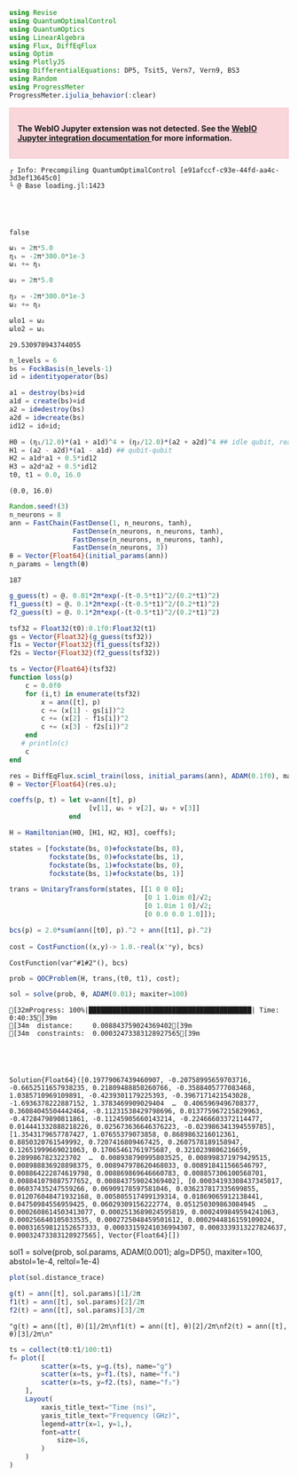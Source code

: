 ```julia
using Revise
using QuantumOptimalControl
using QuantumOptics
using LinearAlgebra
using Flux, DiffEqFlux
using Optim
using PlotlyJS
using DifferentialEquations: DP5, Tsit5, Vern7, Vern9, BS3
using Random
using ProgressMeter
ProgressMeter.ijulia_behavior(:clear)
```


<div style="padding: 1em; background-color: #f8d6da; border: 1px solid #f5c6cb; font-weight: bold;">
<p>The WebIO Jupyter extension was not detected. See the
<a href="https://juliagizmos.github.io/WebIO.jl/latest/providers/ijulia/" target="_blank">
    WebIO Jupyter integration documentation
</a>
for more information.
</div>



    ┌ Info: Precompiling QuantumOptimalControl [e91afccf-c93e-44fd-aa4c-3d3ef13645c0]
    └ @ Base loading.jl:1423





    false




```julia
ω₁ = 2π*5.0
η₁ = -2π*300.0*1e-3
ω₁ += η₁

ω₂ = 2π*5.0

η₂ = -2π*300.0*1e-3
ω₂ += η₂

ωlo1 = ω₂
ωlo2 = ω₁
```




    29.530970943744055




```julia
n_levels = 6
bs = FockBasis(n_levels-1)
id = identityoperator(bs)

a1 = destroy(bs)⊗id
a1d = create(bs)⊗id
a2 = id⊗destroy(bs)
a2d = id⊗create(bs)
id12 = id⊗id;
```


```julia
H0 = (η₁/12.0)*(a1 + a1d)^4 + (η₂/12.0)*(a2 + a2d)^4 ## idle qubit, real
H1 = (a2 - a2d)*(a1 - a1d) ## qubit-qubit
H2 = a1d*a1 + 0.5*id12
H3 = a2d*a2 + 0.5*id12
t0, t1 = 0.0, 16.0
```




    (0.0, 16.0)




```julia
Random.seed!(3)
n_neurons = 8
ann = FastChain(FastDense(1, n_neurons, tanh), 
                FastDense(n_neurons, n_neurons, tanh), 
                FastDense(n_neurons, n_neurons, tanh), 
                FastDense(n_neurons, 3))
θ = Vector{Float64}(initial_params(ann))     
n_params = length(θ)
```




    187




```julia
g_guess(t) = @. 0.01*2π*exp(-(t-0.5*t1)^2/(0.2*t1)^2)
f1_guess(t) = @. 0.1*2π*exp(-(t-0.5*t1)^2/(0.2*t1)^2)
f2_guess(t) = @. 0.1*2π*exp(-(t-0.5*t1)^2/(0.2*t1)^2)

tsf32 = Float32(t0):0.1f0:Float32(t1)
gs = Vector{Float32}(g_guess(tsf32))
f1s = Vector{Float32}(f1_guess(tsf32))
f2s = Vector{Float32}(f2_guess(tsf32))

ts = Vector{Float64}(tsf32)
function loss(p)
    c = 0.0f0
    for (i,t) in enumerate(tsf32)
        x = ann([t], p)
        c += (x[1] - gs[i])^2
        c += (x[2] - f1s[i])^2
        c += (x[3] - f2s[i])^2
    end
   # println(c)
    c
end

res = DiffEqFlux.sciml_train(loss, initial_params(ann), ADAM(0.1f0), maxiters = 500)
θ = Vector{Float64}(res.u);
```


```julia
coeffs(p, t) = let v=ann([t], p)
                    [v[1], ω₁ + v[2], ω₂ + v[3]]
               end 

H = Hamiltonian(H0, [H1, H2, H3], coeffs);
```


```julia
states = [fockstate(bs, 0)⊗fockstate(bs, 0),
          fockstate(bs, 0)⊗fockstate(bs, 1),
          fockstate(bs, 1)⊗fockstate(bs, 0),
          fockstate(bs, 1)⊗fockstate(bs, 1)]

trans = UnitaryTransform(states, [[1 0 0 0];
                                  [0 1 1.0im 0]/√2;
                                  [0 1.0im 1 0]/√2;
                                  [0 0.0 0.0 1.0]]);
```


```julia
bcs(p) = 2.0*sum(ann([t0], p).^2 + ann([t1], p).^2)
                 
cost = CostFunction((x,y)-> 1.0.-real(x'*y), bcs)
```




    CostFunction(var"#1#2"(), bcs)




```julia
prob = QOCProblem(H, trans,(t0, t1), cost);
```


```julia
sol = solve(prob, θ, ADAM(0.01); maxiter=100)
```

    [32mProgress: 100%|█████████████████████████████████████████| Time: 0:40:35[39m
    [34m  distance:     0.008843759024369402[39m
    [34m  constraints:  0.00032473383128927565[39m





    Solution{Float64}([0.19779067439460907, -0.20758995659703716, -0.6652511657938235, 0.21809488850260766, -0.3588405777083468, 1.0385710969109891, -0.4239301179225393, -0.3967171421543028, -1.6936378222887152, 1.3783469909029404  …  0.4065969496708377, 0.36084045504442464, -0.11231538429798696, 0.013775967215829963, -0.4728479890811861, -0.11245905660143214, -0.22466603372114477, 0.014441332888218226, 0.025673636646376223, -0.023986341394559785], [1.3543179657787427, 1.07655379073858, 0.8689863216012361, 0.8850320761549992, 0.7207416809467425, 0.2607578189158947, 0.12651999669021063, 0.17065461761975687, 0.3210239806216659, 0.2899867823223702  …  0.008938790995803525, 0.008998371979429515, 0.008988836928898375, 0.008947978620468033, 0.008918411566546797, 0.008864222874619798, 0.008869869646660783, 0.008857306100568701, 0.008841079887577652, 0.008843759024369402], [0.00034193308437345017, 0.06037435247559266, 0.06909178597581046, 0.036237817335699855, 0.012076048471932168, 0.005805517499139314, 0.01869065912138441, 0.04750984556959425, 0.06029309156222774, 0.051250309863084945  …  0.0002608614503413077, 0.0002513689024595819, 0.0002499849594241063, 0.000256640105033535, 0.0002725048459501612, 0.0002944816159109024, 0.00031659812152657333, 0.00033159241036994307, 0.0003339313227824637, 0.00032473383128927565], Vector{Float64}[])


sol1 = solve(prob, sol.params, ADAM(0.001); alg=DP5(), maxiter=100, abstol=1e-4, reltol=1e-4)

```julia
plot(sol.distance_trace)
```




<div
    class="webio-mountpoint"
    data-webio-mountpoint="16340807165467878913"
>
    <script>
    (function(){
    // Some integrations (namely, IJulia/Jupyter) use an alternate render pathway than
    // just putting the html on the page. If WebIO isn't defined, then it's pretty likely
    // that we're in one of those situations and the integration just isn't installed
    // correctly.
    if (typeof window.WebIO === "undefined") {
        document
            .querySelector('[data-webio-mountpoint="16340807165467878913"]')
            .innerHTML = (
                '<div style="padding: 1em; background-color: #f8d6da; border: 1px solid #f5c6cb; font-weight: bold;">' +
                '<p><strong>WebIO not detected.</strong></p>' +
                '<p>Please read ' +
                '<a href="https://juliagizmos.github.io/WebIO.jl/latest/troubleshooting/not-detected/" target="_blank">the troubleshooting guide</a> ' +
                'for more information on how to resolve this issue.</p>' +
                '<p><a href="https://juliagizmos.github.io/WebIO.jl/latest/troubleshooting/not-detected/" target="_blank">https://juliagizmos.github.io/WebIO.jl/latest/troubleshooting/not-detected/</a></p>' +
                '</div>'
            );
        return;
    }
    WebIO.mount(
        document.querySelector('[data-webio-mountpoint="16340807165467878913"]'),
        {"props":{},"nodeType":"Scope","type":"node","instanceArgs":{"imports":{"data":[{"name":"Plotly","type":"js","url":"\/assetserver\/8a8e17519ba4665e2917ec2c4ca77fa596f4fb37-plotly.min.js"},{"name":null,"type":"js","url":"\/assetserver\/2130d832dc0717216b9445fc5813a8166285295c-plotly_webio.bundle.js"}],"type":"async_block"},"id":"2520924299337602266","handlers":{"_toImage":["(function (options){return this.Plotly.toImage(this.plotElem,options).then((function (data){return WebIO.setval({\"name\":\"image\",\"scope\":\"2520924299337602266\",\"id\":\"344857520310435957\",\"type\":\"observable\"},data)}))})"],"__get_gd_contents":["(function (prop){prop==\"data\" ? (WebIO.setval({\"name\":\"__gd_contents\",\"scope\":\"2520924299337602266\",\"id\":\"5903233182521648190\",\"type\":\"observable\"},this.plotElem.data)) : undefined; return prop==\"layout\" ? (WebIO.setval({\"name\":\"__gd_contents\",\"scope\":\"2520924299337602266\",\"id\":\"5903233182521648190\",\"type\":\"observable\"},this.plotElem.layout)) : undefined})"],"_downloadImage":["(function (options){return this.Plotly.downloadImage(this.plotElem,options)})"],"_commands":["(function (args){var fn=args.shift(); var elem=this.plotElem; var Plotly=this.Plotly; args.unshift(elem); return Plotly[fn].apply(this,args)})"]},"systemjs_options":null,"mount_callbacks":["function () {\n    var handler = ((function (Plotly,PlotlyWebIO){PlotlyWebIO.init(WebIO); var gd=this.dom.querySelector(\"#plot-4fa5a34c-c655-4aed-947a-c54f7831c45f\"); this.plotElem=gd; this.Plotly=Plotly; (window.Blink!==undefined) ? (gd.style.width=\"100%\", gd.style.height=\"100vh\", gd.style.marginLeft=\"0%\", gd.style.marginTop=\"0vh\") : undefined; window.onresize=(function (){return Plotly.Plots.resize(gd)}); Plotly.newPlot(gd,[{\"y\":[1.3543179657787427,1.07655379073858,0.8689863216012361,0.8850320761549992,0.7207416809467425,0.2607578189158947,0.12651999669021063,0.17065461761975687,0.3210239806216659,0.2899867823223702,0.27297029653063576,0.09006657034781076,0.09698745609232148,0.03027997938740057,0.12455861667482002,0.14596309608604538,0.14076771756609013,0.13357004228615282,0.04970073988269891,0.048635601640181714,0.020009391575997848,0.062438843063775534,0.07796939426346508,0.07636468614728761,0.07374316319938581,0.03168872072588058,0.03336292870414026,0.012933639968238764,0.033624587502588926,0.0397659907971433,0.044965023016212274,0.04247475753760857,0.02321698097734759,0.02088208228247379,0.009346155968964681,0.020437782978494634,0.01927031205084087,0.025653796907539633,0.020228527882502872,0.016064950826006813,0.012876746256154648,0.011365348396696617,0.01598893297630738,0.0157731450680082,0.018543748390197373,0.013643989711912441,0.013479771604580887,0.009690661327836497,0.012521657251394203,0.011821639102072373,0.014195844825921816,0.011853289402212669,0.011749740936066622,0.009274871650553268,0.010394975605163448,0.01032858014960536,0.012114276916316946,0.011203387354387723,0.011128630819293939,0.00943678800754949,0.0096799206962212,0.009235262522443749,0.010212026258444834,0.009814912983100083,0.010015256060675298,0.00924416005811926,0.009458420015416052,0.00936174713846094,0.009814847295714274,0.00974269850632617,0.009598219231535948,0.009316484656989255,0.009096579436087326,0.009211747986178909,0.009144709095979642,0.00927724831883231,0.009002966403454021,0.009014716997001848,0.008930611247884301,0.009087001434756298,0.009163925215297936,0.009130265503109192,0.009088921368443026,0.008921645799284394,0.00895462474865627,0.008929828355013963,0.008985074523929937,0.008975081844001892,0.008924411992463854,0.008949814946033197,0.008938790995803525,0.008998371979429515,0.008988836928898375,0.008947978620468033,0.008918411566546797,0.008864222874619798,0.008869869646660783,0.008857306100568701,0.008841079887577652,0.008843759024369402],\"type\":\"scatter\",\"x\":[1,2,3,4,5,6,7,8,9,10,11,12,13,14,15,16,17,18,19,20,21,22,23,24,25,26,27,28,29,30,31,32,33,34,35,36,37,38,39,40,41,42,43,44,45,46,47,48,49,50,51,52,53,54,55,56,57,58,59,60,61,62,63,64,65,66,67,68,69,70,71,72,73,74,75,76,77,78,79,80,81,82,83,84,85,86,87,88,89,90,91,92,93,94,95,96,97,98,99,100]}],{\"template\":{\"layout\":{\"coloraxis\":{\"colorbar\":{\"ticks\":\"\",\"outlinewidth\":0}},\"xaxis\":{\"gridcolor\":\"white\",\"zerolinewidth\":2,\"title\":{\"standoff\":15},\"ticks\":\"\",\"zerolinecolor\":\"white\",\"automargin\":true,\"linecolor\":\"white\"},\"hovermode\":\"closest\",\"paper_bgcolor\":\"white\",\"geo\":{\"showlakes\":true,\"showland\":true,\"landcolor\":\"#E5ECF6\",\"bgcolor\":\"white\",\"subunitcolor\":\"white\",\"lakecolor\":\"white\"},\"colorscale\":{\"sequential\":[[0.0,\"#0d0887\"],[0.1111111111111111,\"#46039f\"],[0.2222222222222222,\"#7201a8\"],[0.3333333333333333,\"#9c179e\"],[0.4444444444444444,\"#bd3786\"],[0.5555555555555556,\"#d8576b\"],[0.6666666666666666,\"#ed7953\"],[0.7777777777777778,\"#fb9f3a\"],[0.8888888888888888,\"#fdca26\"],[1.0,\"#f0f921\"]],\"diverging\":[[0,\"#8e0152\"],[0.1,\"#c51b7d\"],[0.2,\"#de77ae\"],[0.3,\"#f1b6da\"],[0.4,\"#fde0ef\"],[0.5,\"#f7f7f7\"],[0.6,\"#e6f5d0\"],[0.7,\"#b8e186\"],[0.8,\"#7fbc41\"],[0.9,\"#4d9221\"],[1,\"#276419\"]],\"sequentialminus\":[[0.0,\"#0d0887\"],[0.1111111111111111,\"#46039f\"],[0.2222222222222222,\"#7201a8\"],[0.3333333333333333,\"#9c179e\"],[0.4444444444444444,\"#bd3786\"],[0.5555555555555556,\"#d8576b\"],[0.6666666666666666,\"#ed7953\"],[0.7777777777777778,\"#fb9f3a\"],[0.8888888888888888,\"#fdca26\"],[1.0,\"#f0f921\"]]},\"yaxis\":{\"gridcolor\":\"white\",\"zerolinewidth\":2,\"title\":{\"standoff\":15},\"ticks\":\"\",\"zerolinecolor\":\"white\",\"automargin\":true,\"linecolor\":\"white\"},\"shapedefaults\":{\"line\":{\"color\":\"#2a3f5f\"}},\"hoverlabel\":{\"align\":\"left\"},\"mapbox\":{\"style\":\"light\"},\"polar\":{\"angularaxis\":{\"gridcolor\":\"white\",\"ticks\":\"\",\"linecolor\":\"white\"},\"bgcolor\":\"#E5ECF6\",\"radialaxis\":{\"gridcolor\":\"white\",\"ticks\":\"\",\"linecolor\":\"white\"}},\"autotypenumbers\":\"strict\",\"font\":{\"color\":\"#2a3f5f\"},\"ternary\":{\"baxis\":{\"gridcolor\":\"white\",\"ticks\":\"\",\"linecolor\":\"white\"},\"bgcolor\":\"#E5ECF6\",\"caxis\":{\"gridcolor\":\"white\",\"ticks\":\"\",\"linecolor\":\"white\"},\"aaxis\":{\"gridcolor\":\"white\",\"ticks\":\"\",\"linecolor\":\"white\"}},\"annotationdefaults\":{\"arrowhead\":0,\"arrowwidth\":1,\"arrowcolor\":\"#2a3f5f\"},\"plot_bgcolor\":\"#E5ECF6\",\"title\":{\"x\":0.05},\"scene\":{\"xaxis\":{\"gridcolor\":\"white\",\"gridwidth\":2,\"backgroundcolor\":\"#E5ECF6\",\"ticks\":\"\",\"showbackground\":true,\"zerolinecolor\":\"white\",\"linecolor\":\"white\"},\"zaxis\":{\"gridcolor\":\"white\",\"gridwidth\":2,\"backgroundcolor\":\"#E5ECF6\",\"ticks\":\"\",\"showbackground\":true,\"zerolinecolor\":\"white\",\"linecolor\":\"white\"},\"yaxis\":{\"gridcolor\":\"white\",\"gridwidth\":2,\"backgroundcolor\":\"#E5ECF6\",\"ticks\":\"\",\"showbackground\":true,\"zerolinecolor\":\"white\",\"linecolor\":\"white\"}},\"colorway\":[\"#636efa\",\"#EF553B\",\"#00cc96\",\"#ab63fa\",\"#FFA15A\",\"#19d3f3\",\"#FF6692\",\"#B6E880\",\"#FF97FF\",\"#FECB52\"]},\"data\":{\"barpolar\":[{\"type\":\"barpolar\",\"marker\":{\"line\":{\"color\":\"#E5ECF6\",\"width\":0.5}}}],\"carpet\":[{\"aaxis\":{\"gridcolor\":\"white\",\"endlinecolor\":\"#2a3f5f\",\"minorgridcolor\":\"white\",\"startlinecolor\":\"#2a3f5f\",\"linecolor\":\"white\"},\"type\":\"carpet\",\"baxis\":{\"gridcolor\":\"white\",\"endlinecolor\":\"#2a3f5f\",\"minorgridcolor\":\"white\",\"startlinecolor\":\"#2a3f5f\",\"linecolor\":\"white\"}}],\"scatterpolar\":[{\"type\":\"scatterpolar\",\"marker\":{\"colorbar\":{\"ticks\":\"\",\"outlinewidth\":0}}}],\"parcoords\":[{\"line\":{\"colorbar\":{\"ticks\":\"\",\"outlinewidth\":0}},\"type\":\"parcoords\"}],\"scatter\":[{\"type\":\"scatter\",\"marker\":{\"colorbar\":{\"ticks\":\"\",\"outlinewidth\":0}}}],\"histogram2dcontour\":[{\"colorbar\":{\"ticks\":\"\",\"outlinewidth\":0},\"type\":\"histogram2dcontour\",\"colorscale\":[[0.0,\"#0d0887\"],[0.1111111111111111,\"#46039f\"],[0.2222222222222222,\"#7201a8\"],[0.3333333333333333,\"#9c179e\"],[0.4444444444444444,\"#bd3786\"],[0.5555555555555556,\"#d8576b\"],[0.6666666666666666,\"#ed7953\"],[0.7777777777777778,\"#fb9f3a\"],[0.8888888888888888,\"#fdca26\"],[1.0,\"#f0f921\"]]}],\"contour\":[{\"colorbar\":{\"ticks\":\"\",\"outlinewidth\":0},\"type\":\"contour\",\"colorscale\":[[0.0,\"#0d0887\"],[0.1111111111111111,\"#46039f\"],[0.2222222222222222,\"#7201a8\"],[0.3333333333333333,\"#9c179e\"],[0.4444444444444444,\"#bd3786\"],[0.5555555555555556,\"#d8576b\"],[0.6666666666666666,\"#ed7953\"],[0.7777777777777778,\"#fb9f3a\"],[0.8888888888888888,\"#fdca26\"],[1.0,\"#f0f921\"]]}],\"scattercarpet\":[{\"type\":\"scattercarpet\",\"marker\":{\"colorbar\":{\"ticks\":\"\",\"outlinewidth\":0}}}],\"mesh3d\":[{\"colorbar\":{\"ticks\":\"\",\"outlinewidth\":0},\"type\":\"mesh3d\"}],\"surface\":[{\"colorbar\":{\"ticks\":\"\",\"outlinewidth\":0},\"type\":\"surface\",\"colorscale\":[[0.0,\"#0d0887\"],[0.1111111111111111,\"#46039f\"],[0.2222222222222222,\"#7201a8\"],[0.3333333333333333,\"#9c179e\"],[0.4444444444444444,\"#bd3786\"],[0.5555555555555556,\"#d8576b\"],[0.6666666666666666,\"#ed7953\"],[0.7777777777777778,\"#fb9f3a\"],[0.8888888888888888,\"#fdca26\"],[1.0,\"#f0f921\"]]}],\"scattermapbox\":[{\"type\":\"scattermapbox\",\"marker\":{\"colorbar\":{\"ticks\":\"\",\"outlinewidth\":0}}}],\"scattergeo\":[{\"type\":\"scattergeo\",\"marker\":{\"colorbar\":{\"ticks\":\"\",\"outlinewidth\":0}}}],\"histogram\":[{\"type\":\"histogram\",\"marker\":{\"colorbar\":{\"ticks\":\"\",\"outlinewidth\":0}}}],\"pie\":[{\"type\":\"pie\",\"automargin\":true}],\"choropleth\":[{\"colorbar\":{\"ticks\":\"\",\"outlinewidth\":0},\"type\":\"choropleth\"}],\"heatmapgl\":[{\"colorbar\":{\"ticks\":\"\",\"outlinewidth\":0},\"type\":\"heatmapgl\",\"colorscale\":[[0.0,\"#0d0887\"],[0.1111111111111111,\"#46039f\"],[0.2222222222222222,\"#7201a8\"],[0.3333333333333333,\"#9c179e\"],[0.4444444444444444,\"#bd3786\"],[0.5555555555555556,\"#d8576b\"],[0.6666666666666666,\"#ed7953\"],[0.7777777777777778,\"#fb9f3a\"],[0.8888888888888888,\"#fdca26\"],[1.0,\"#f0f921\"]]}],\"bar\":[{\"type\":\"bar\",\"error_y\":{\"color\":\"#2a3f5f\"},\"error_x\":{\"color\":\"#2a3f5f\"},\"marker\":{\"line\":{\"color\":\"#E5ECF6\",\"width\":0.5}}}],\"heatmap\":[{\"colorbar\":{\"ticks\":\"\",\"outlinewidth\":0},\"type\":\"heatmap\",\"colorscale\":[[0.0,\"#0d0887\"],[0.1111111111111111,\"#46039f\"],[0.2222222222222222,\"#7201a8\"],[0.3333333333333333,\"#9c179e\"],[0.4444444444444444,\"#bd3786\"],[0.5555555555555556,\"#d8576b\"],[0.6666666666666666,\"#ed7953\"],[0.7777777777777778,\"#fb9f3a\"],[0.8888888888888888,\"#fdca26\"],[1.0,\"#f0f921\"]]}],\"contourcarpet\":[{\"colorbar\":{\"ticks\":\"\",\"outlinewidth\":0},\"type\":\"contourcarpet\"}],\"table\":[{\"type\":\"table\",\"header\":{\"line\":{\"color\":\"white\"},\"fill\":{\"color\":\"#C8D4E3\"}},\"cells\":{\"line\":{\"color\":\"white\"},\"fill\":{\"color\":\"#EBF0F8\"}}}],\"scatter3d\":[{\"line\":{\"colorbar\":{\"ticks\":\"\",\"outlinewidth\":0}},\"type\":\"scatter3d\",\"marker\":{\"colorbar\":{\"ticks\":\"\",\"outlinewidth\":0}}}],\"scattergl\":[{\"type\":\"scattergl\",\"marker\":{\"colorbar\":{\"ticks\":\"\",\"outlinewidth\":0}}}],\"histogram2d\":[{\"colorbar\":{\"ticks\":\"\",\"outlinewidth\":0},\"type\":\"histogram2d\",\"colorscale\":[[0.0,\"#0d0887\"],[0.1111111111111111,\"#46039f\"],[0.2222222222222222,\"#7201a8\"],[0.3333333333333333,\"#9c179e\"],[0.4444444444444444,\"#bd3786\"],[0.5555555555555556,\"#d8576b\"],[0.6666666666666666,\"#ed7953\"],[0.7777777777777778,\"#fb9f3a\"],[0.8888888888888888,\"#fdca26\"],[1.0,\"#f0f921\"]]}],\"scatterternary\":[{\"type\":\"scatterternary\",\"marker\":{\"colorbar\":{\"ticks\":\"\",\"outlinewidth\":0}}}],\"scatterpolargl\":[{\"type\":\"scatterpolargl\",\"marker\":{\"colorbar\":{\"ticks\":\"\",\"outlinewidth\":0}}}]}},\"margin\":{\"l\":50,\"b\":50,\"r\":50,\"t\":60}},{\"showLink\":false,\"editable\":false,\"responsive\":true,\"staticPlot\":false,\"scrollZoom\":true}); gd.on(\"plotly_hover\",(function (data){var filtered_data=WebIO.PlotlyCommands.filterEventData(gd,data,\"hover\"); return !(filtered_data.isnil) ? (WebIO.setval({\"name\":\"hover\",\"scope\":\"2520924299337602266\",\"id\":\"17383681704231324557\",\"type\":\"observable\"},filtered_data.out)) : undefined})); gd.on(\"plotly_unhover\",(function (){return WebIO.setval({\"name\":\"hover\",\"scope\":\"2520924299337602266\",\"id\":\"17383681704231324557\",\"type\":\"observable\"},{})})); gd.on(\"plotly_selected\",(function (data){var filtered_data=WebIO.PlotlyCommands.filterEventData(gd,data,\"selected\"); return !(filtered_data.isnil) ? (WebIO.setval({\"name\":\"selected\",\"scope\":\"2520924299337602266\",\"id\":\"9418681484498382123\",\"type\":\"observable\"},filtered_data.out)) : undefined})); gd.on(\"plotly_deselect\",(function (){return WebIO.setval({\"name\":\"selected\",\"scope\":\"2520924299337602266\",\"id\":\"9418681484498382123\",\"type\":\"observable\"},{})})); gd.on(\"plotly_relayout\",(function (data){var filtered_data=WebIO.PlotlyCommands.filterEventData(gd,data,\"relayout\"); return !(filtered_data.isnil) ? (WebIO.setval({\"name\":\"relayout\",\"scope\":\"2520924299337602266\",\"id\":\"11657284099528550866\",\"type\":\"observable\"},filtered_data.out)) : undefined})); return gd.on(\"plotly_click\",(function (data){var filtered_data=WebIO.PlotlyCommands.filterEventData(gd,data,\"click\"); return !(filtered_data.isnil) ? (WebIO.setval({\"name\":\"click\",\"scope\":\"2520924299337602266\",\"id\":\"6157483089658312885\",\"type\":\"observable\"},filtered_data.out)) : undefined}))}));\n    (WebIO.importBlock({\"data\":[{\"name\":\"Plotly\",\"type\":\"js\",\"url\":\"\/assetserver\/8a8e17519ba4665e2917ec2c4ca77fa596f4fb37-plotly.min.js\"},{\"name\":null,\"type\":\"js\",\"url\":\"\/assetserver\/2130d832dc0717216b9445fc5813a8166285295c-plotly_webio.bundle.js\"}],\"type\":\"async_block\"})).then((imports) => handler.apply(this, imports));\n}\n"],"observables":{"_toImage":{"sync":false,"id":"9042647463946831977","value":{}},"hover":{"sync":false,"id":"17383681704231324557","value":{}},"selected":{"sync":false,"id":"9418681484498382123","value":{}},"__gd_contents":{"sync":false,"id":"5903233182521648190","value":{}},"click":{"sync":false,"id":"6157483089658312885","value":{}},"image":{"sync":true,"id":"344857520310435957","value":""},"__get_gd_contents":{"sync":false,"id":"12472807192230626003","value":""},"_downloadImage":{"sync":false,"id":"15784516835594148886","value":{}},"relayout":{"sync":false,"id":"11657284099528550866","value":{}},"_commands":{"sync":false,"id":"3093715680705745714","value":[]}}},"children":[{"props":{"id":"plot-4fa5a34c-c655-4aed-947a-c54f7831c45f"},"nodeType":"DOM","type":"node","instanceArgs":{"namespace":"html","tag":"div"},"children":[]}]},
        window,
    );
    })()
    </script>
</div>





```julia
g(t) = ann([t], sol.params)[1]/2π
f1(t) = ann([t], sol.params)[2]/2π
f2(t) = ann([t], sol.params)[3]/2π
```




    "g(t) = ann([t], θ)[1]/2π\nf1(t) = ann([t], θ)[2]/2π\nf2(t) = ann([t], θ)[3]/2π\n"




```julia
ts = collect(t0:t1/100:t1)
f= plot([
        scatter(x=ts, y=g.(ts), name="g")
        scatter(x=ts, y=f1.(ts), name="f₁")
        scatter(x=ts, y=f2.(ts), name="f₂")
    ],
    Layout(
        xaxis_title_text="Time (ns)",
        yaxis_title_text="Frequency (GHz)",
        legend=attr(x=1, y=1,),
        font=attr(
            size=16,
        )
    )
)

```




<div
    class="webio-mountpoint"
    data-webio-mountpoint="11552693875848398817"
>
    <script>
    (function(){
    // Some integrations (namely, IJulia/Jupyter) use an alternate render pathway than
    // just putting the html on the page. If WebIO isn't defined, then it's pretty likely
    // that we're in one of those situations and the integration just isn't installed
    // correctly.
    if (typeof window.WebIO === "undefined") {
        document
            .querySelector('[data-webio-mountpoint="11552693875848398817"]')
            .innerHTML = (
                '<div style="padding: 1em; background-color: #f8d6da; border: 1px solid #f5c6cb; font-weight: bold;">' +
                '<p><strong>WebIO not detected.</strong></p>' +
                '<p>Please read ' +
                '<a href="https://juliagizmos.github.io/WebIO.jl/latest/troubleshooting/not-detected/" target="_blank">the troubleshooting guide</a> ' +
                'for more information on how to resolve this issue.</p>' +
                '<p><a href="https://juliagizmos.github.io/WebIO.jl/latest/troubleshooting/not-detected/" target="_blank">https://juliagizmos.github.io/WebIO.jl/latest/troubleshooting/not-detected/</a></p>' +
                '</div>'
            );
        return;
    }
    WebIO.mount(
        document.querySelector('[data-webio-mountpoint="11552693875848398817"]'),
        {"props":{},"nodeType":"Scope","type":"node","instanceArgs":{"imports":{"data":[{"name":"Plotly","type":"js","url":"\/assetserver\/8a8e17519ba4665e2917ec2c4ca77fa596f4fb37-plotly.min.js"},{"name":null,"type":"js","url":"\/assetserver\/2130d832dc0717216b9445fc5813a8166285295c-plotly_webio.bundle.js"}],"type":"async_block"},"id":"16912682371036002973","handlers":{"_toImage":["(function (options){return this.Plotly.toImage(this.plotElem,options).then((function (data){return WebIO.setval({\"name\":\"image\",\"scope\":\"16912682371036002973\",\"id\":\"17584132247765500759\",\"type\":\"observable\"},data)}))})"],"__get_gd_contents":["(function (prop){prop==\"data\" ? (WebIO.setval({\"name\":\"__gd_contents\",\"scope\":\"16912682371036002973\",\"id\":\"1199916867383825961\",\"type\":\"observable\"},this.plotElem.data)) : undefined; return prop==\"layout\" ? (WebIO.setval({\"name\":\"__gd_contents\",\"scope\":\"16912682371036002973\",\"id\":\"1199916867383825961\",\"type\":\"observable\"},this.plotElem.layout)) : undefined})"],"_downloadImage":["(function (options){return this.Plotly.downloadImage(this.plotElem,options)})"],"_commands":["(function (args){var fn=args.shift(); var elem=this.plotElem; var Plotly=this.Plotly; args.unshift(elem); return Plotly[fn].apply(this,args)})"]},"systemjs_options":null,"mount_callbacks":["function () {\n    var handler = ((function (Plotly,PlotlyWebIO){PlotlyWebIO.init(WebIO); var gd=this.dom.querySelector(\"#plot-f3da145b-5070-4f0e-9ef4-022c812635c3\"); this.plotElem=gd; this.Plotly=Plotly; (window.Blink!==undefined) ? (gd.style.width=\"100%\", gd.style.height=\"100vh\", gd.style.marginLeft=\"0%\", gd.style.marginTop=\"0vh\") : undefined; window.onresize=(function (){return Plotly.Plots.resize(gd)}); Plotly.newPlot(gd,[{\"y\":[0.0005259359324630112,0.000742362465733432,0.000943912943169483,0.001120192777521171,0.0012771929371980701,0.00143720702029058,0.0016307383227212636,0.001886611000865407,0.002226122323801228,0.002662054802451722,0.003200445294222984,0.0038429641299581206,0.004588691964064093,0.005434857985453258,0.006376514942332391,0.007405305468405837,0.00850758270279417,0.009662295716126647,0.010839275319572492,0.011998808571190463,0.013093514678842651,0.014073292715385944,0.014893303382228055,0.015523628985741061,0.015957908028006,0.016217652123709552,0.016349739849642688,0.016416658285693896,0.01648157827973347,0.016592236784249308,0.016768232974761356,0.016995708121044395,0.017231731679949926,0.01741829073523912,0.017502893578562648,0.017460078041065998,0.017306265353916224,0.017099843531417157,0.016920339772060564,0.016829229397617593,0.016832771985070705,0.01687858635982919,0.016893828836735136,0.016829334911145872,0.016672898378121755,0.0164354226612777,0.016133592154504328,0.01578077699245606,0.015384988147945759,0.014949936606734897,0.014476785248397569,0.01396568549638372,0.013416922058856584,0.012831726993210089,0.012212844022853383,0.011564876296729905,0.010894404570355959,0.010209845573522737,0.00952103877858041,0.008838596363529579,0.008173106766105121,0.007534322424751628,0.006930468144892045,0.006367774137503864,0.0058502800019801645,0.005379894683784987,0.004956652228028772,0.004579083151899968,0.004244624516799558,0.003950009673056223,0.0036916014814473938,0.003465653490677016,0.0032684986172885977,0.0030966738120736057,0.0029469931145362756,0.002816582026957783,0.0027028847779869314,0.002603653890152329,0.0025169291980638524,0.0024410114391430764,0.0023744338943296507,0.0023159343056938565,0.0022644283944660676,0.0022189856789404587,0.0021788078792289605,0.0021432099363883884,0.002111603520499383,0.002083482820871483,0.0020584123764416633,0.0020360166980193826,0.002015971444372113,0.0019979959334000754,0.0019818467928156545,0.0019673125787643127,0.001954209213929856,0.0019423761179167096,0.0019316729216902538,0.0019219766744792905,0.001913179465900023,0.0019051863983252065,0.0018979138549242455],\"type\":\"scatter\",\"name\":\"g\",\"x\":[0.0,0.16,0.32,0.48,0.64,0.8,0.96,1.12,1.28,1.44,1.6,1.76,1.92,2.08,2.24,2.4,2.56,2.72,2.88,3.04,3.2,3.36,3.52,3.68,3.84,4.0,4.16,4.32,4.48,4.64,4.8,4.96,5.12,5.28,5.44,5.6,5.76,5.92,6.08,6.24,6.4,6.56,6.72,6.88,7.04,7.2,7.36,7.52,7.68,7.84,8.0,8.16,8.32,8.48,8.64,8.8,8.96,9.12,9.28,9.44,9.6,9.76,9.92,10.08,10.24,10.4,10.56,10.72,10.88,11.04,11.2,11.36,11.52,11.68,11.84,12.0,12.16,12.32,12.48,12.64,12.8,12.96,13.12,13.28,13.44,13.6,13.76,13.92,14.08,14.24,14.4,14.56,14.72,14.88,15.04,15.2,15.36,15.52,15.68,15.84,16.0]},{\"y\":[-0.00010931392184633547,0.00047883864458007463,0.0011654730109439521,0.0018703821918874231,0.0025121948602847615,0.003036325401611178,0.0034226522331189417,0.003676368028701442,0.003814515907340208,0.003856361980041339,0.003819061921138293,0.0037169330091410217,0.0035624693807566167,0.003368002502280778,0.0031475414669865473,0.002918627335916065,0.0027040933915668855,0.002533543192636365,0.0024442126702011405,0.002480740577730321,0.002693330454309978,0.003133969496481399,0.003850866144980314,0.004882028124470168,0.006249641252833588,0.007957162117360412,0.009990436201221807,0.012322773783947234,0.014922372735346356,0.017759579197637806,0.020811695656389073,0.024064239437256867,0.027509131972322725,0.031141608848384,0.03495825549152966,0.038958280060629485,0.043148643964255246,0.04755030976977665,0.052197027566444724,0.0571121314256797,0.06225388128674582,0.06745172465398455,0.07239724096120684,0.07673280358144091,0.08018383397336071,0.08263268106124495,0.08410099079939977,0.0846862494128546,0.08450449206200981,0.08365863536909225,0.08222850610766305,0.0802729312648671,0.07783669316334788,0.07495850827982155,0.071678266228794,0.06804267782939907,0.06410880091333343,0.05994508489487018,0.0556298353083295,0.05124739696375889,0.046882795025239,0.042615890959557014,0.03851616478105965,0.03463899494720861,0.031023867750445307,0.02769447480996016,0.024660299751281964,0.021919125888273546,0.019459903981482347,0.017265539988374698,0.015315324948461608,0.01358687918940078,0.012057594190635259,0.010705622814125921,0.009510499633497657,0.008453479295179424,0.007517672949961738,0.006688048732656585,0.005951347008407952,0.005295947267633987,0.004711712195733023,0.004189825725055788,0.0037226355112184666,0.003303505819917135,0.002926683810888342,0.002587180267666363,0.002280664629752595,0.002003373499311987,0.001752031444572245,0.0015237827851652236,0.001316133037598969,0.001126898766482715,0.000954164693086151,0.0007962470346551042,0.000651662171921121,0.0005190998605845244,0.00039740031114794607,0.00028553455859481856,0.00018258762874098596,8.774408212699432e-5,2.75579984001024e-7],\"type\":\"scatter\",\"name\":\"f₁\",\"x\":[0.0,0.16,0.32,0.48,0.64,0.8,0.96,1.12,1.28,1.44,1.6,1.76,1.92,2.08,2.24,2.4,2.56,2.72,2.88,3.04,3.2,3.36,3.52,3.68,3.84,4.0,4.16,4.32,4.48,4.64,4.8,4.96,5.12,5.28,5.44,5.6,5.76,5.92,6.08,6.24,6.4,6.56,6.72,6.88,7.04,7.2,7.36,7.52,7.68,7.84,8.0,8.16,8.32,8.48,8.64,8.8,8.96,9.12,9.28,9.44,9.6,9.76,9.92,10.08,10.24,10.4,10.56,10.72,10.88,11.04,11.2,11.36,11.52,11.68,11.84,12.0,12.16,12.32,12.48,12.64,12.8,12.96,13.12,13.28,13.44,13.6,13.76,13.92,14.08,14.24,14.4,14.56,14.72,14.88,15.04,15.2,15.36,15.52,15.68,15.84,16.0]},{\"y\":[7.508396377958118e-5,7.236837673269082e-5,0.00015025301750953415,0.00028616889669400307,0.0004361334293627161,0.0005667024842113628,0.0006686297687959808,0.0007512668009969943,0.0008313109747687344,0.0009251178282640412,0.0010458145498875014,0.0012032766506324373,0.0014051647734571696,0.0016580599037474813,0.0019683266626563853,0.0023426188927452634,0.0027880525467971606,0.00331211465739655,0.0039224117304379955,0.004626405593550622,0.005431324990281606,0.006344432684368732,0.007373718108416689,0.008528864341086687,0.009822091502589867,0.011268382162158693,0.01288479832559946,0.014689069729753932,0.016698110170245598,0.018927283093680875,0.021390952828415615,0.02410426567018458,0.027085502787686754,0.030357968925449143,0.03395025668955307,0.03789371522010378,0.04221596624583214,0.0469295104783792,0.05201492345177427,0.05739840300940031,0.06292531366846123,0.06834294890646501,0.07332435502220626,0.07755123919598665,0.08081235585357456,0.08304581544646222,0.08430853550645014,0.08471461113966992,0.08438489977463987,0.08342143208992034,0.08190117530737857,0.07987991719481083,0.07739984346203704,0.07449755301431976,0.07121109499289303,0.06758536194483147,0.06367540391795862,0.059547353183440226,0.05527687932245688,0.050945466827153285,0.04663522621670877,0.04242325264395776,0.038376597333009174,0.03454868633934637,0.030977599152364692,0.027686165501594376,0.02468349575384355,0.02196739804269083,0.019527142480918674,0.017346149034000245,0.015404331576201425,0.013679974886487643,0.01215112822688738,0.010796563985172676,0.009596379779026653,0.00853232847654726,0.0075879530807217484,0.0067485899707528385,0.0060012893642425085,0.00533468858313971,0.004738862794490025,0.004205169509499444,0.003726096992421543,0.00329512243112806,0.0029065828207616514,0.00255555963258359,0.0022377771795756285,0.001949513919766834,0.0016875255914444323,0.0014489789344119444,0.0012313947381602812,0.0010325990176934226,0.0008506812159612205,0.0006839584463766634,0.0005309449063268323,0.0003903257051980808,0.00026093445414380556,0.0001417340578449309,3.180023044466089e-5,-6.96926709156265e-5,-0.0001634838401547391],\"type\":\"scatter\",\"name\":\"f₂\",\"x\":[0.0,0.16,0.32,0.48,0.64,0.8,0.96,1.12,1.28,1.44,1.6,1.76,1.92,2.08,2.24,2.4,2.56,2.72,2.88,3.04,3.2,3.36,3.52,3.68,3.84,4.0,4.16,4.32,4.48,4.64,4.8,4.96,5.12,5.28,5.44,5.6,5.76,5.92,6.08,6.24,6.4,6.56,6.72,6.88,7.04,7.2,7.36,7.52,7.68,7.84,8.0,8.16,8.32,8.48,8.64,8.8,8.96,9.12,9.28,9.44,9.6,9.76,9.92,10.08,10.24,10.4,10.56,10.72,10.88,11.04,11.2,11.36,11.52,11.68,11.84,12.0,12.16,12.32,12.48,12.64,12.8,12.96,13.12,13.28,13.44,13.6,13.76,13.92,14.08,14.24,14.4,14.56,14.72,14.88,15.04,15.2,15.36,15.52,15.68,15.84,16.0]}],{\"xaxis\":{\"title\":{\"text\":\"Time (ns)\"}},\"font\":{\"size\":16},\"template\":{\"layout\":{\"coloraxis\":{\"colorbar\":{\"ticks\":\"\",\"outlinewidth\":0}},\"xaxis\":{\"gridcolor\":\"white\",\"zerolinewidth\":2,\"title\":{\"standoff\":15},\"ticks\":\"\",\"zerolinecolor\":\"white\",\"automargin\":true,\"linecolor\":\"white\"},\"hovermode\":\"closest\",\"paper_bgcolor\":\"white\",\"geo\":{\"showlakes\":true,\"showland\":true,\"landcolor\":\"#E5ECF6\",\"bgcolor\":\"white\",\"subunitcolor\":\"white\",\"lakecolor\":\"white\"},\"colorscale\":{\"sequential\":[[0.0,\"#0d0887\"],[0.1111111111111111,\"#46039f\"],[0.2222222222222222,\"#7201a8\"],[0.3333333333333333,\"#9c179e\"],[0.4444444444444444,\"#bd3786\"],[0.5555555555555556,\"#d8576b\"],[0.6666666666666666,\"#ed7953\"],[0.7777777777777778,\"#fb9f3a\"],[0.8888888888888888,\"#fdca26\"],[1.0,\"#f0f921\"]],\"diverging\":[[0,\"#8e0152\"],[0.1,\"#c51b7d\"],[0.2,\"#de77ae\"],[0.3,\"#f1b6da\"],[0.4,\"#fde0ef\"],[0.5,\"#f7f7f7\"],[0.6,\"#e6f5d0\"],[0.7,\"#b8e186\"],[0.8,\"#7fbc41\"],[0.9,\"#4d9221\"],[1,\"#276419\"]],\"sequentialminus\":[[0.0,\"#0d0887\"],[0.1111111111111111,\"#46039f\"],[0.2222222222222222,\"#7201a8\"],[0.3333333333333333,\"#9c179e\"],[0.4444444444444444,\"#bd3786\"],[0.5555555555555556,\"#d8576b\"],[0.6666666666666666,\"#ed7953\"],[0.7777777777777778,\"#fb9f3a\"],[0.8888888888888888,\"#fdca26\"],[1.0,\"#f0f921\"]]},\"yaxis\":{\"gridcolor\":\"white\",\"zerolinewidth\":2,\"title\":{\"standoff\":15},\"ticks\":\"\",\"zerolinecolor\":\"white\",\"automargin\":true,\"linecolor\":\"white\"},\"shapedefaults\":{\"line\":{\"color\":\"#2a3f5f\"}},\"hoverlabel\":{\"align\":\"left\"},\"mapbox\":{\"style\":\"light\"},\"polar\":{\"angularaxis\":{\"gridcolor\":\"white\",\"ticks\":\"\",\"linecolor\":\"white\"},\"bgcolor\":\"#E5ECF6\",\"radialaxis\":{\"gridcolor\":\"white\",\"ticks\":\"\",\"linecolor\":\"white\"}},\"autotypenumbers\":\"strict\",\"font\":{\"color\":\"#2a3f5f\"},\"ternary\":{\"baxis\":{\"gridcolor\":\"white\",\"ticks\":\"\",\"linecolor\":\"white\"},\"bgcolor\":\"#E5ECF6\",\"caxis\":{\"gridcolor\":\"white\",\"ticks\":\"\",\"linecolor\":\"white\"},\"aaxis\":{\"gridcolor\":\"white\",\"ticks\":\"\",\"linecolor\":\"white\"}},\"annotationdefaults\":{\"arrowhead\":0,\"arrowwidth\":1,\"arrowcolor\":\"#2a3f5f\"},\"plot_bgcolor\":\"#E5ECF6\",\"title\":{\"x\":0.05},\"scene\":{\"xaxis\":{\"gridcolor\":\"white\",\"gridwidth\":2,\"backgroundcolor\":\"#E5ECF6\",\"ticks\":\"\",\"showbackground\":true,\"zerolinecolor\":\"white\",\"linecolor\":\"white\"},\"zaxis\":{\"gridcolor\":\"white\",\"gridwidth\":2,\"backgroundcolor\":\"#E5ECF6\",\"ticks\":\"\",\"showbackground\":true,\"zerolinecolor\":\"white\",\"linecolor\":\"white\"},\"yaxis\":{\"gridcolor\":\"white\",\"gridwidth\":2,\"backgroundcolor\":\"#E5ECF6\",\"ticks\":\"\",\"showbackground\":true,\"zerolinecolor\":\"white\",\"linecolor\":\"white\"}},\"colorway\":[\"#636efa\",\"#EF553B\",\"#00cc96\",\"#ab63fa\",\"#FFA15A\",\"#19d3f3\",\"#FF6692\",\"#B6E880\",\"#FF97FF\",\"#FECB52\"]},\"data\":{\"barpolar\":[{\"type\":\"barpolar\",\"marker\":{\"line\":{\"color\":\"#E5ECF6\",\"width\":0.5}}}],\"carpet\":[{\"aaxis\":{\"gridcolor\":\"white\",\"endlinecolor\":\"#2a3f5f\",\"minorgridcolor\":\"white\",\"startlinecolor\":\"#2a3f5f\",\"linecolor\":\"white\"},\"type\":\"carpet\",\"baxis\":{\"gridcolor\":\"white\",\"endlinecolor\":\"#2a3f5f\",\"minorgridcolor\":\"white\",\"startlinecolor\":\"#2a3f5f\",\"linecolor\":\"white\"}}],\"scatterpolar\":[{\"type\":\"scatterpolar\",\"marker\":{\"colorbar\":{\"ticks\":\"\",\"outlinewidth\":0}}}],\"parcoords\":[{\"line\":{\"colorbar\":{\"ticks\":\"\",\"outlinewidth\":0}},\"type\":\"parcoords\"}],\"scatter\":[{\"type\":\"scatter\",\"marker\":{\"colorbar\":{\"ticks\":\"\",\"outlinewidth\":0}}}],\"histogram2dcontour\":[{\"colorbar\":{\"ticks\":\"\",\"outlinewidth\":0},\"type\":\"histogram2dcontour\",\"colorscale\":[[0.0,\"#0d0887\"],[0.1111111111111111,\"#46039f\"],[0.2222222222222222,\"#7201a8\"],[0.3333333333333333,\"#9c179e\"],[0.4444444444444444,\"#bd3786\"],[0.5555555555555556,\"#d8576b\"],[0.6666666666666666,\"#ed7953\"],[0.7777777777777778,\"#fb9f3a\"],[0.8888888888888888,\"#fdca26\"],[1.0,\"#f0f921\"]]}],\"contour\":[{\"colorbar\":{\"ticks\":\"\",\"outlinewidth\":0},\"type\":\"contour\",\"colorscale\":[[0.0,\"#0d0887\"],[0.1111111111111111,\"#46039f\"],[0.2222222222222222,\"#7201a8\"],[0.3333333333333333,\"#9c179e\"],[0.4444444444444444,\"#bd3786\"],[0.5555555555555556,\"#d8576b\"],[0.6666666666666666,\"#ed7953\"],[0.7777777777777778,\"#fb9f3a\"],[0.8888888888888888,\"#fdca26\"],[1.0,\"#f0f921\"]]}],\"scattercarpet\":[{\"type\":\"scattercarpet\",\"marker\":{\"colorbar\":{\"ticks\":\"\",\"outlinewidth\":0}}}],\"mesh3d\":[{\"colorbar\":{\"ticks\":\"\",\"outlinewidth\":0},\"type\":\"mesh3d\"}],\"surface\":[{\"colorbar\":{\"ticks\":\"\",\"outlinewidth\":0},\"type\":\"surface\",\"colorscale\":[[0.0,\"#0d0887\"],[0.1111111111111111,\"#46039f\"],[0.2222222222222222,\"#7201a8\"],[0.3333333333333333,\"#9c179e\"],[0.4444444444444444,\"#bd3786\"],[0.5555555555555556,\"#d8576b\"],[0.6666666666666666,\"#ed7953\"],[0.7777777777777778,\"#fb9f3a\"],[0.8888888888888888,\"#fdca26\"],[1.0,\"#f0f921\"]]}],\"scattermapbox\":[{\"type\":\"scattermapbox\",\"marker\":{\"colorbar\":{\"ticks\":\"\",\"outlinewidth\":0}}}],\"scattergeo\":[{\"type\":\"scattergeo\",\"marker\":{\"colorbar\":{\"ticks\":\"\",\"outlinewidth\":0}}}],\"histogram\":[{\"type\":\"histogram\",\"marker\":{\"colorbar\":{\"ticks\":\"\",\"outlinewidth\":0}}}],\"pie\":[{\"type\":\"pie\",\"automargin\":true}],\"choropleth\":[{\"colorbar\":{\"ticks\":\"\",\"outlinewidth\":0},\"type\":\"choropleth\"}],\"heatmapgl\":[{\"colorbar\":{\"ticks\":\"\",\"outlinewidth\":0},\"type\":\"heatmapgl\",\"colorscale\":[[0.0,\"#0d0887\"],[0.1111111111111111,\"#46039f\"],[0.2222222222222222,\"#7201a8\"],[0.3333333333333333,\"#9c179e\"],[0.4444444444444444,\"#bd3786\"],[0.5555555555555556,\"#d8576b\"],[0.6666666666666666,\"#ed7953\"],[0.7777777777777778,\"#fb9f3a\"],[0.8888888888888888,\"#fdca26\"],[1.0,\"#f0f921\"]]}],\"bar\":[{\"type\":\"bar\",\"error_y\":{\"color\":\"#2a3f5f\"},\"error_x\":{\"color\":\"#2a3f5f\"},\"marker\":{\"line\":{\"color\":\"#E5ECF6\",\"width\":0.5}}}],\"heatmap\":[{\"colorbar\":{\"ticks\":\"\",\"outlinewidth\":0},\"type\":\"heatmap\",\"colorscale\":[[0.0,\"#0d0887\"],[0.1111111111111111,\"#46039f\"],[0.2222222222222222,\"#7201a8\"],[0.3333333333333333,\"#9c179e\"],[0.4444444444444444,\"#bd3786\"],[0.5555555555555556,\"#d8576b\"],[0.6666666666666666,\"#ed7953\"],[0.7777777777777778,\"#fb9f3a\"],[0.8888888888888888,\"#fdca26\"],[1.0,\"#f0f921\"]]}],\"contourcarpet\":[{\"colorbar\":{\"ticks\":\"\",\"outlinewidth\":0},\"type\":\"contourcarpet\"}],\"table\":[{\"type\":\"table\",\"header\":{\"line\":{\"color\":\"white\"},\"fill\":{\"color\":\"#C8D4E3\"}},\"cells\":{\"line\":{\"color\":\"white\"},\"fill\":{\"color\":\"#EBF0F8\"}}}],\"scatter3d\":[{\"line\":{\"colorbar\":{\"ticks\":\"\",\"outlinewidth\":0}},\"type\":\"scatter3d\",\"marker\":{\"colorbar\":{\"ticks\":\"\",\"outlinewidth\":0}}}],\"scattergl\":[{\"type\":\"scattergl\",\"marker\":{\"colorbar\":{\"ticks\":\"\",\"outlinewidth\":0}}}],\"histogram2d\":[{\"colorbar\":{\"ticks\":\"\",\"outlinewidth\":0},\"type\":\"histogram2d\",\"colorscale\":[[0.0,\"#0d0887\"],[0.1111111111111111,\"#46039f\"],[0.2222222222222222,\"#7201a8\"],[0.3333333333333333,\"#9c179e\"],[0.4444444444444444,\"#bd3786\"],[0.5555555555555556,\"#d8576b\"],[0.6666666666666666,\"#ed7953\"],[0.7777777777777778,\"#fb9f3a\"],[0.8888888888888888,\"#fdca26\"],[1.0,\"#f0f921\"]]}],\"scatterternary\":[{\"type\":\"scatterternary\",\"marker\":{\"colorbar\":{\"ticks\":\"\",\"outlinewidth\":0}}}],\"scatterpolargl\":[{\"type\":\"scatterpolargl\",\"marker\":{\"colorbar\":{\"ticks\":\"\",\"outlinewidth\":0}}}]}},\"legend\":{\"y\":1,\"x\":1},\"margin\":{\"l\":50,\"b\":50,\"r\":50,\"t\":60},\"yaxis\":{\"title\":{\"text\":\"Frequency (GHz)\"}}},{\"showLink\":false,\"editable\":false,\"responsive\":true,\"staticPlot\":false,\"scrollZoom\":true}); gd.on(\"plotly_hover\",(function (data){var filtered_data=WebIO.PlotlyCommands.filterEventData(gd,data,\"hover\"); return !(filtered_data.isnil) ? (WebIO.setval({\"name\":\"hover\",\"scope\":\"16912682371036002973\",\"id\":\"8328495327793937422\",\"type\":\"observable\"},filtered_data.out)) : undefined})); gd.on(\"plotly_unhover\",(function (){return WebIO.setval({\"name\":\"hover\",\"scope\":\"16912682371036002973\",\"id\":\"8328495327793937422\",\"type\":\"observable\"},{})})); gd.on(\"plotly_selected\",(function (data){var filtered_data=WebIO.PlotlyCommands.filterEventData(gd,data,\"selected\"); return !(filtered_data.isnil) ? (WebIO.setval({\"name\":\"selected\",\"scope\":\"16912682371036002973\",\"id\":\"9959239901267074507\",\"type\":\"observable\"},filtered_data.out)) : undefined})); gd.on(\"plotly_deselect\",(function (){return WebIO.setval({\"name\":\"selected\",\"scope\":\"16912682371036002973\",\"id\":\"9959239901267074507\",\"type\":\"observable\"},{})})); gd.on(\"plotly_relayout\",(function (data){var filtered_data=WebIO.PlotlyCommands.filterEventData(gd,data,\"relayout\"); return !(filtered_data.isnil) ? (WebIO.setval({\"name\":\"relayout\",\"scope\":\"16912682371036002973\",\"id\":\"16523249518848491050\",\"type\":\"observable\"},filtered_data.out)) : undefined})); return gd.on(\"plotly_click\",(function (data){var filtered_data=WebIO.PlotlyCommands.filterEventData(gd,data,\"click\"); return !(filtered_data.isnil) ? (WebIO.setval({\"name\":\"click\",\"scope\":\"16912682371036002973\",\"id\":\"10264879807236364999\",\"type\":\"observable\"},filtered_data.out)) : undefined}))}));\n    (WebIO.importBlock({\"data\":[{\"name\":\"Plotly\",\"type\":\"js\",\"url\":\"\/assetserver\/8a8e17519ba4665e2917ec2c4ca77fa596f4fb37-plotly.min.js\"},{\"name\":null,\"type\":\"js\",\"url\":\"\/assetserver\/2130d832dc0717216b9445fc5813a8166285295c-plotly_webio.bundle.js\"}],\"type\":\"async_block\"})).then((imports) => handler.apply(this, imports));\n}\n"],"observables":{"_toImage":{"sync":false,"id":"16916758365469380134","value":{}},"hover":{"sync":false,"id":"8328495327793937422","value":{}},"selected":{"sync":false,"id":"9959239901267074507","value":{}},"__gd_contents":{"sync":false,"id":"1199916867383825961","value":{}},"click":{"sync":false,"id":"10264879807236364999","value":{}},"image":{"sync":true,"id":"17584132247765500759","value":""},"__get_gd_contents":{"sync":false,"id":"12262591025212187888","value":""},"_downloadImage":{"sync":false,"id":"6358874095737718096","value":{}},"relayout":{"sync":false,"id":"16523249518848491050","value":{}},"_commands":{"sync":false,"id":"1809269183903062597","value":[]}}},"children":[{"props":{"id":"plot-f3da145b-5070-4f0e-9ef4-022c812635c3"},"nodeType":"DOM","type":"node","instanceArgs":{"namespace":"html","tag":"div"},"children":[]}]},
        window,
    );
    })()
    </script>
</div>





```julia

```
